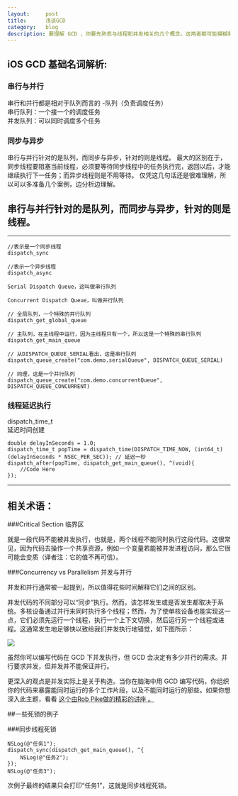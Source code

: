 ```yaml
---
layout:     post
title:      浅谈GCD
category:   blog
description: 要理解 GCD ，你要先熟悉与线程和并发相关的几个概念。这两者都可能模糊和微妙，所以在开始 GCD 之前先简要地回顾一下它们。
---
```

## iOS GCD 基础名词解析:

### 串行与并行

串行和并行都是相对于队列而言的 -队列（负责调度任务）  
串行队列：一个接一个的调度任务  
并发队列：可以同时调度多个任务

### 同步与异步

串行与并行针对的是队列，而同步与异步，针对的则是线程。 最大的区别在于，同步线程要阻塞当前线程，必须要等待同步线程中的任务执行完，返回以后，才能继续执行下一任务；而异步线程则是不用等待。 仅凭这几句话还是很难理解，所以可以多准备几个案例，边分析边理解。

## 串行与并行针对的是队列，而同步与异步，针对的则是线程。


---




    //表示是一个同步线程  
    dispatch_sync

    //表示一个异步线程  
    dispatch_async 

    Serial Dispatch Queue，这叫做串行队列

    Concurrent Dispatch Queue，叫做并行队列

    // 全局队列，一个特殊的并行队列  
    dispatch_get_global_queue

    // 主队列，在主线程中运行，因为主线程只有一个，所以这是一个特殊的串行队列
    dispatch_get_main_queue

    // 从DISPATCH_QUEUE_SERIAL看出，这是串行队列
    dispatch_queue_create("com.demo.serialQueue", DISPATCH_QUEUE_SERIAL)

    // 同理，这是一个并行队列  
    dispatch_queue_create("com.demo.concurrentQueue", DISPATCH_QUEUE_CONCURRENT)



### 线程延迟执行

dispatch_time_t  
延迟时间创建

    double delayInSeconds = 1.0;
    dispatch_time_t popTime = dispatch_time(DISPATCH_TIME_NOW, (int64_t)(delayInSeconds * NSEC_PER_SEC)); // 延迟一秒
    dispatch_after(popTime, dispatch_get_main_queue(), ^(void){ 
        //Code Here
    });



---



## 相关术语：


###Critical Section 临界区

就是一段代码不能被并发执行，也就是，两个线程不能同时执行这段代码。这很常见，因为代码去操作一个共享资源，例如一个变量若能被并发进程访问，那么它很可能会变质（译者注：它的值不再可信）。

###Concurrency vs Parallelism 并发与并行

并发和并行通常被一起提到，所以值得花些时间解释它们之间的区别。

并发代码的不同部分可以“同步”执行。然而，该怎样发生或是否发生都取决于系统。多核设备通过并行来同时执行多个线程；然而，为了使单核设备也能实现这一点，它们必须先运行一个线程，执行一个上下文切换，然后运行另一个线程或进程。这通常发生地足够快以致给我们并发执行地错觉，如下图所示：

![](https://camo.githubusercontent.com/55145c5a8cf3d6f840e7267acd550869f92becfe/687474703a2f2f63646e312e72617977656e6465726c6963682e636f6d2f77702d636f6e74656e742f75706c6f6164732f323031342f30312f436f6e63757272656e63795f76735f506172616c6c656c69736d2e706e67)

虽然你可以编写代码在 GCD 下并发执行，但 GCD 会决定有多少并行的需求。并行要求并发，但并发并不能保证并行。

更深入的观点是并发实际上是关于构造。当你在脑海中用 GCD 编写代码，你组织你的代码来暴露能同时运行的多个工作片段，以及不能同时运行的那些。如果你想深入此主题，看看 [这个由Rob Pike做的精彩的讲座 。](http://vimeo.com/49718712)


##一些死锁的例子

###同步线程死锁

    NSLog(@"任务1"); 
    dispatch_sync(dispatch_get_main_queue(), ^{
        NSLog(@"任务2");
    });
    NSLog(@"任务3");
次例子最终的结果只会打印“任务1”，这就是同步线程死锁。